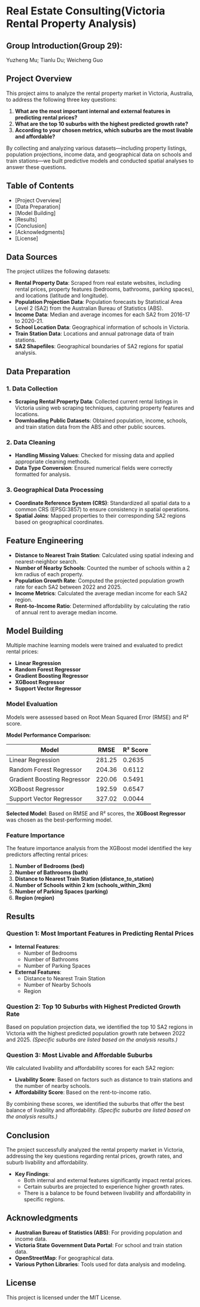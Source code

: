 # Real Estate Consulting(Victoria Rental Property Analysis)

## Group Introduction(Group 29):
Yuzheng Mu; Tianlu Du; Weicheng Guo

## Project Overview

This project aims to analyze the rental property market in Victoria, Australia, to address the following three key questions:

1. **What are the most important internal and external features in predicting rental prices?**
2. **What are the top 10 suburbs with the highest predicted growth rate?**
3. **According to your chosen metrics, which suburbs are the most livable and affordable?**

By collecting and analyzing various datasets—including property listings, population projections, income data, and geographical data on schools and train stations—we built predictive models and conducted spatial analyses to answer these questions.

## Table of Contents

- [Project Overview]
- [Data Preparation]
- [Model Building]
- [Results]
- [Conclusion]
- [Acknowledgments]
- [License]

## Data Sources

The project utilizes the following datasets:

- **Rental Property Data**: Scraped from real estate websites, including rental prices, property features (bedrooms, bathrooms, parking spaces), and locations (latitude and longitude).
- **Population Projection Data**: Population forecasts by Statistical Area Level 2 (SA2) from the Australian Bureau of Statistics (ABS).
- **Income Data**: Median and average incomes for each SA2 from 2016-17 to 2020-21.
- **School Location Data**: Geographical information of schools in Victoria.
- **Train Station Data**: Locations and annual patronage data of train stations.
- **SA2 Shapefiles**: Geographical boundaries of SA2 regions for spatial analysis.

## Data Preparation

### 1. Data Collection

- **Scraping Rental Property Data**: Collected current rental listings in Victoria using web scraping techniques, capturing property features and locations.
- **Downloading Public Datasets**: Obtained population, income, schools, and train station data from the ABS and other public sources.

### 2. Data Cleaning

- **Handling Missing Values**: Checked for missing data and applied appropriate cleaning methods.
- **Data Type Conversion**: Ensured numerical fields were correctly formatted for analysis.

### 3. Geographical Data Processing

- **Coordinate Reference System (CRS)**: Standardized all spatial data to a common CRS (EPSG:3857) to ensure consistency in spatial operations.
- **Spatial Joins**: Mapped properties to their corresponding SA2 regions based on geographical coordinates.

## Feature Engineering

- **Distance to Nearest Train Station**: Calculated using spatial indexing and nearest-neighbor search.
- **Number of Nearby Schools**: Counted the number of schools within a 2 km radius of each property.
- **Population Growth Rate**: Computed the projected population growth rate for each SA2 between 2022 and 2025.
- **Income Metrics**: Calculated the average median income for each SA2 region.
- **Rent-to-Income Ratio**: Determined affordability by calculating the ratio of annual rent to average median income.

## Model Building

Multiple machine learning models were trained and evaluated to predict rental prices:

- **Linear Regression**
- **Random Forest Regressor**
- **Gradient Boosting Regressor**
- **XGBoost Regressor**
- **Support Vector Regressor**

### Model Evaluation

Models were assessed based on Root Mean Squared Error (RMSE) and R² score.

**Model Performance Comparison:**

| Model | RMSE | R² Score |
| --- | --- | --- |
| Linear Regression | 281.25 | 0.2635 |
| Random Forest Regressor | 204.36 | 0.6112 |
| Gradient Boosting Regressor | 220.06 | 0.5491 |
| XGBoost Regressor | 192.59 | 0.6547 |
| Support Vector Regressor | 327.02 | 0.0044 |

**Selected Model**: Based on RMSE and R² scores, the **XGBoost Regressor** was chosen as the best-performing model.

### Feature Importance

The feature importance analysis from the XGBoost model identified the key predictors affecting rental prices:

1. **Number of Bedrooms (bed)**
2. **Number of Bathrooms (bath)**
3. **Distance to Nearest Train Station (distance_to_station)**
4. **Number of Schools within 2 km (schools_within_2km)**
5. **Number of Parking Spaces (parking)**
6. **Region (region)**

## Results

### Question 1: Most Important Features in Predicting Rental Prices

- **Internal Features**:
    - Number of Bedrooms
    - Number of Bathrooms
    - Number of Parking Spaces
- **External Features**:
    - Distance to Nearest Train Station
    - Number of Nearby Schools
    - Region

### Question 2: Top 10 Suburbs with Highest Predicted Growth Rate

Based on population projection data, we identified the top 10 SA2 regions in Victoria with the highest predicted population growth rate between 2022 and 2025. *(Specific suburbs are listed based on the analysis results.)*

### Question 3: Most Livable and Affordable Suburbs

We calculated livability and affordability scores for each SA2 region:

- **Livability Score**: Based on factors such as distance to train stations and the number of nearby schools.
- **Affordability Score**: Based on the rent-to-income ratio.

By combining these scores, we identified the suburbs that offer the best balance of livability and affordability. *(Specific suburbs are listed based on the analysis results.)*

## Conclusion

The project successfully analyzed the rental property market in Victoria, addressing the key questions regarding rental prices, growth rates, and suburb livability and affordability.

- **Key Findings**:
    - Both internal and external features significantly impact rental prices.
    - Certain suburbs are projected to experience higher growth rates.
    - There is a balance to be found between livability and affordability in specific regions.

## Acknowledgments

- **Australian Bureau of Statistics (ABS)**: For providing population and income data.
- **Victoria State Government Data Portal**: For school and train station data.
- **OpenStreetMap**: For geographical data.
- **Various Python Libraries**: Tools used for data analysis and modeling.

## License

This project is licensed under the MIT License.